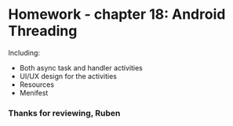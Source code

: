 # Homework - chapter 18: Android Threading

Including:
- Both async task and handler activities
- UI/UX design for the activities
- Resources
- Menifest

### Thanks for reviewing, Ruben
